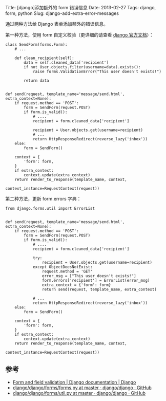 Title: [django]添加额外的 form 错误信息
Date: 2013-02-27
Tags: django, form, python
Slug: django-add-extra-error-messages


通过两种方法给 Django 表单添加额外的错误信息。

第一种方法，使用 form 自定义校验（更详细的请查看 [django 官方文档](https://docs.djangoproject.com/en/dev/ref/forms/validation/)）：


    class SendForm(forms.Form):
        # ...

        def clean_recipient(self):
            data = self.cleaned_data['recipient']
            if not User.objects.filter(username=data).exists():
                raise forms.ValidationError("This user doesn't exists!")

            return data


    def send(request, template_name='message/send.html', extra_context=None):
        if request.method == 'POST':
            form = SendForm(request.POST)
            if form.is_valid():
                # ....
                recipient = form.cleaned_data['recipient']

                recipient = User.objects.get(username=recipient)
                # ...
                return HttpResponseRedirect(reverse_lazy('inbox'))
        else:
            form = SendForm()

        context = {
            'form': form,
        }
        if extra_context:
            context.update(extra_context)
        return render_to_response(template_name, context,
                                  context_instance=RequestContext(request))

第二种方法，更新 form.errors 字典：

    from django.forms.util import ErrorList


    def send(request, template_name='message/send.html', extra_context=None):
        if request.method == 'POST':
            form = SendForm(request.POST)
            if form.is_valid():
                # ....
                recipient = form.cleaned_data['recipient']

                try:
                    recipient = User.objects.get(username=recipient)
                except ObjectDoesNotExist:
                    request.method = 'GET'
                    error_msg = ["This user doesn't exists!"]
                    form.errors['recipient'] = ErrorList(error_msg)
                    extra_context = {'form': form}
                    return send(request, template_name, extra_context)

                # ...
                return HttpResponseRedirect(reverse_lazy('inbox'))
        else:
            form = SendForm()

        context = {
            'form': form,
        }
        if extra_context:
            context.update(extra_context)
        return render_to_response(template_name, context,
                                  context_instance=RequestContext(request))

## 参考

* [Form and field validation | Django documentation | Django](https://docs.djangoproject.com/en/dev/ref/forms/validation/)
* [django/django/forms/forms.py at master · django/django · GitHub](https://github.com/django/django/blob/master/django/forms/forms.py)
* [django/django/forms/util.py at master · django/django · GitHub](https://github.com/django/django/blob/master/django/forms/util.py)

